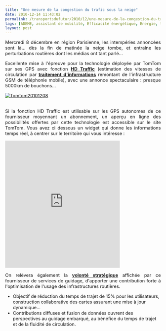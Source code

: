 ```yaml
---
title: "Une mesure de la congestion du trafic sous la neige"
date: 2010-12-14 11:43:02
permalink: /transportsdufutur/2010/12/une-mesure-de-la-congestion-du-trafic-sous-la-neige.html
tags: [ADEME, assistant de mobilité, Efficacité énergétique, Energie, téléphone]
layout: post
---
```


<p style="text-align: justify;"><span style="font-size: 11pt;">Mercredi 8 décembre en région Parisienne, les intempéries annoncées sont là... dès la fin de matinée la neige tombe, et entraîne les perturbations routières dont les médias ont tant parlé...</span></p> <p style="text-align: justify;"><span style="font-size: 11pt;">Excellente mise à l'épreuve pour la technologie déployée par TomTom sur ses GPS avec fonction <strong><a href="http://www.tomtom.com/services/service.php?id=2&tab=4" target="_blank">HD Traffic</a></strong> (estimation des vitesses de circulation par <strong><a href="https://gabrielplassat.github.io/transportsdufutur/wp-content/uploads/sites/6/2010/12/HDT_White_Paper.pdf" target="_blank">traitement d'informations</a></strong> remontant de l'infrastructure GSM de téléphonie mobile), avec une annonce spectaculaire : presque 5000km de bouchons... </span></p>  <!--more-->   <p style="text-align: justify;"><span style="font-size: 11pt;"><a href="https://gabrielplassat.github.io/transportsdufutur/wp-content/uploads/sites/6/old/6a0120a66d2ad4970b0148c6b62365970c-pi.jpg" style="display: inline;"><img rel="lightbox[]" alt="Tomtom20101208" border="0" class="asset  asset-image at-xid-6a0120a66d2ad4970b0148c6b62365970c image-full" src="/wp-content/uploads/sites/6/old/6a0120a66d2ad4970b0148c6b62365970c-800wi.jpg" title="Tomtom20101208" /></a> <br /><br /></span></p> <p style="text-align: justify;"><span style="font-size: 11pt;">Si la fonction HD Traffic est utilisable sur les GPS autonomes de ce fournisseur moyennant un abonnement, un aperçu en ligne des possibilités offertes par cette technologie est accessible sur le site TomTom. Vous avez ci dessous un widget qui donne les informations temps réel, à centrer sur le territoire qui vous intéresse :</span></p> <p style="text-align: justify;"><iframe allowtransparency="allowtransparency" frameborder="0" height="410" id="bmw_widget_20fc6e5c-d504-479c-9019-0797c0331fd3" name="bmw_widget" src="http://beem.beemway.com/c/f.aspx?wi=20fc6e5c-d504-479c-9019-0797c0331fd3" style="width: 371px; height: 410px; border-width: 0px;" width="371"></iframe></p> <div><span style="font-size: 11pt;"> <p style="text-align: justify;"><span style="font-size: 11pt;">On relèvera également la <strong><a href="https://gabrielplassat.github.io/transportsdufutur/wp-content/uploads/sites/6/2010/12/TomTomTrafficManifesto230910A4lid2.pdf" target="_self">volonté stratégique</a></strong> affichée par ce fournisseur de services de guidage, d'apporter une contribution forte à l'optimisation de l'usage des infrastructures routières. </span></p> <ul> <li><span style="font-size: 11pt;">Objectif de réduction du temps de trajet de 15% pour les utilisateurs, construction collaborative des cartes assurant une mise à jour dynamique... </span></li> <li><span style="font-size: 11pt;">Contributions diffuses et fusion de données ouvrent des perspectives au guidage embarqué, au bénéfice du temps de trajet et de la fluidité de circulation.<br /></span> <p> </p> </li> </ul> </span></div>
